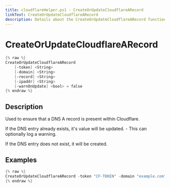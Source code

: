 ```yaml
---
title: cloudflareHelper.ps1 - CreateOrUpdateCloudflareARecord
linkText: CreateOrUpdateCloudflareARecord
description: Details about the CreateOrUpdateCloudflareARecord function in cloudflareHelper.ps1 helper script
---
```


# CreateOrUpdateCloudflareARecord

```PowerShell
{% raw %}
CreateOrUpdateCloudflareARecord
    [-token] <String>
    [-domain] <String>
    [-record] <String>
    [-ipaddr] <String>
    [-warnOnUpdate] <bool> = false
{% endraw %}
```

## Description

Used to ensure that a DNS A record is present within Cloudflare.

If the DNS entry already exists, it's value will be updated. - This can optionally log a warning.

If the DNS entry does not exist, it will be created.

## Examples

```PowerShell
{% raw %}
CreateOrUpdateCloudflareARecord -token "CF-TOKEN" -domain "example.com" -record "mywebsite" -ipaddr "7.7.7.7"
{% endraw %}
```
